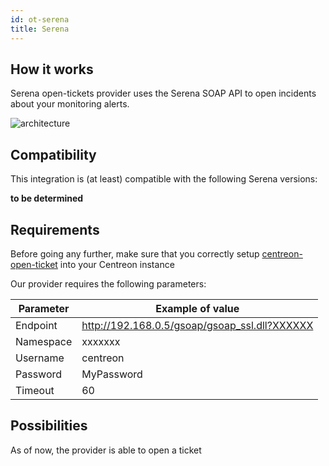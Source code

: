 ```yaml
---
id: ot-serena
title: Serena
---
```


## How it works

Serena open-tickets provider uses the Serena SOAP API to open incidents about
your monitoring alerts.

![architecture](../../assets/integrations/open-tickets/ot-serena-architecture.png)

## Compatibility

This integration is (at least) compatible with the following Serena versions:

**to be determined**

## Requirements

Before going any further, make sure that you correctly setup
[centreon-open-ticket](/docs/21.10/alerts-notifications/ticketing/)
into your Centreon instance

Our provider requires the following parameters:

| Parameter | Example of value                                |
| --------- | ----------------------------------------------- |
| Endpoint  | <http://192.168.0.5/gsoap/gsoap_ssl.dll?XXXXXX> |
| Namespace | xxxxxxx                                         |
| Username  | centreon                                        |
| Password  | MyPassword                                      |
| Timeout   | 60                                              |

## Possibilities

As of now, the provider is able to open a ticket
